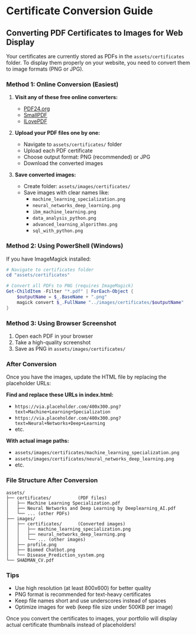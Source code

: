 # Certificate Conversion Guide

## Converting PDF Certificates to Images for Web Display

Your certificates are currently stored as PDFs in the `assets/certificates` folder. To display them properly on your website, you need to convert them to image formats (PNG or JPG).

### Method 1: Online Conversion (Easiest)

1. **Visit any of these free online converters:**
   - [PDF24.org](https://tools.pdf24.org/en/pdf-to-jpg)
   - [SmallPDF](https://smallpdf.com/pdf-to-jpg)
   - [ILovePDF](https://www.ilovepdf.com/pdf_to_jpg)

2. **Upload your PDF files one by one:**
   - Navigate to `assets/certificates/` folder
   - Upload each PDF certificate
   - Choose output format: PNG (recommended) or JPG
   - Download the converted images

3. **Save converted images:**
   - Create folder: `assets/images/certificates/`
   - Save images with clear names like:
     - `machine_learning_specialization.png`
     - `neural_networks_deep_learning.png`
     - `ibm_machine_learning.png`
     - `data_analysis_python.png`
     - `advanced_learning_algorithms.png`
     - `sql_with_python.png`

### Method 2: Using PowerShell (Windows)

If you have ImageMagick installed:

```powershell
# Navigate to certificates folder
cd "assets/certificates"

# Convert all PDFs to PNG (requires ImageMagick)
Get-ChildItem -Filter "*.pdf" | ForEach-Object {
    $outputName = $_.BaseName + ".png"
    magick convert $_.FullName "../images/certificates/$outputName"
}
```

### Method 3: Using Browser Screenshot

1. Open each PDF in your browser
2. Take a high-quality screenshot
3. Save as PNG in `assets/images/certificates/`

### After Conversion

Once you have the images, update the HTML file by replacing the placeholder URLs:

**Find and replace these URLs in index.html:**
- `https://via.placeholder.com/400x300.png?text=Machine+Learning+Specialization`
- `https://via.placeholder.com/400x300.png?text=Neural+Networks+Deep+Learning`
- etc.

**With actual image paths:**
- `assets/images/certificates/machine_learning_specialization.png`
- `assets/images/certificates/neural_networks_deep_learning.png`
- etc.

### File Structure After Conversion

```
assets/
├── certificates/          (PDF files)
│   ├── Machine Learning Specialization.pdf
│   ├── Neural Networks and Deep Learning by Deeplearning_AI.pdf
│   └── ... (other PDFs)
├── images/
│   ├── certificates/      (Converted images)
│   │   ├── machine_learning_specialization.png
│   │   ├── neural_networks_deep_learning.png
│   │   └── ... (other images)
│   ├── profile.png
│   ├── Biomed Chatbot.png
│   └── Disease_Prediction_system.png
└── SHADMAN_CV.pdf
```

### Tips

- Use high resolution (at least 800x600) for better quality
- PNG format is recommended for text-heavy certificates
- Keep file names short and use underscores instead of spaces
- Optimize images for web (keep file size under 500KB per image)

Once you convert the certificates to images, your portfolio will display actual certificate thumbnails instead of placeholders!
